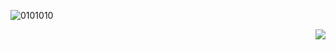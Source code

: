 ![0101010](https://user-images.githubusercontent.com/115469135/216431447-a79483d2-6e7a-4bba-bfbc-102f34ab0397.gif)
<p align="right">
  <img src="http://some_place.com/image.png" />
</p>


